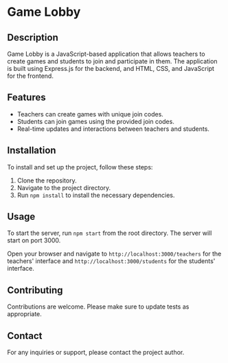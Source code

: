 # Game Lobby

## Description
Game Lobby is a JavaScript-based application that allows teachers to create games and students to join and participate in them. The application is built using Express.js for the backend, and HTML, CSS, and JavaScript for the frontend.

## Features
- Teachers can create games with unique join codes.
- Students can join games using the provided join codes.
- Real-time updates and interactions between teachers and students.

## Installation
To install and set up the project, follow these steps:

1. Clone the repository.
2. Navigate to the project directory.
3. Run `npm install` to install the necessary dependencies.

## Usage
To start the server, run `npm start` from the root directory. The server will start on port 3000.

Open your browser and navigate to `http://localhost:3000/teachers` for the teachers' interface and `http://localhost:3000/students` for the students' interface.

## Contributing
Contributions are welcome. Please make sure to update tests as appropriate.

## Contact
For any inquiries or support, please contact the project author.